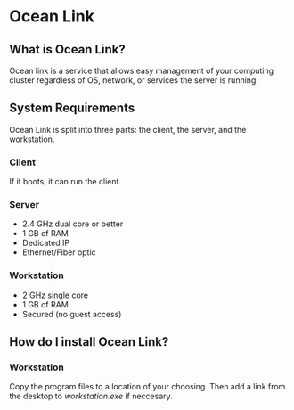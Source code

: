 # Ocean Link
## What is Ocean Link?
Ocean link is a service that allows easy management of your computing cluster regardless of OS, network, or services the server is running.

## System Requirements
Ocean Link is split into three parts: the client, the server, and the workstation.

### Client
If it boots, it can run the client.

### Server
- 2.4 GHz dual core or better
- 1 GB of RAM
- Dedicated IP
- Ethernet/Fiber optic

### Workstation
- 2 GHz single core
- 1 GB of RAM
- Secured (no guest access)

## How do I install Ocean Link?
### Workstation
Copy the program files to a location of your choosing. Then add a link from the desktop to *workstation.exe* if neccesary.
